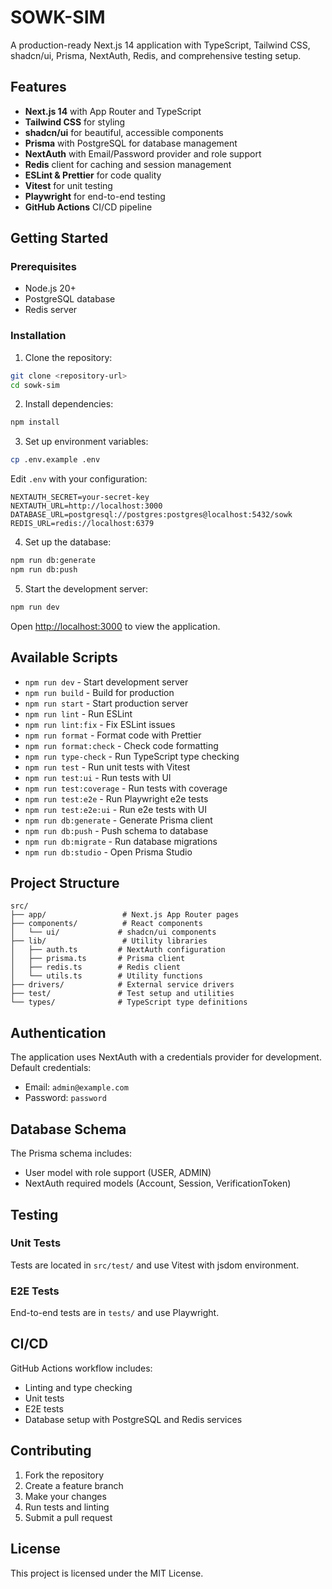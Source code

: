 # SOWK-SIM

A production-ready Next.js 14 application with TypeScript, Tailwind CSS, shadcn/ui, Prisma, NextAuth, Redis, and comprehensive testing setup.

## Features

- **Next.js 14** with App Router and TypeScript
- **Tailwind CSS** for styling
- **shadcn/ui** for beautiful, accessible components
- **Prisma** with PostgreSQL for database management
- **NextAuth** with Email/Password provider and role support
- **Redis** client for caching and session management
- **ESLint & Prettier** for code quality
- **Vitest** for unit testing
- **Playwright** for end-to-end testing
- **GitHub Actions** CI/CD pipeline

## Getting Started

### Prerequisites

- Node.js 20+
- PostgreSQL database
- Redis server

### Installation

1. Clone the repository:
```bash
git clone <repository-url>
cd sowk-sim
```

2. Install dependencies:
```bash
npm install
```

3. Set up environment variables:
```bash
cp .env.example .env
```

Edit `.env` with your configuration:
```env
NEXTAUTH_SECRET=your-secret-key
NEXTAUTH_URL=http://localhost:3000
DATABASE_URL=postgresql://postgres:postgres@localhost:5432/sowk
REDIS_URL=redis://localhost:6379
```

4. Set up the database:
```bash
npm run db:generate
npm run db:push
```

5. Start the development server:
```bash
npm run dev
```

Open [http://localhost:3000](http://localhost:3000) to view the application.

## Available Scripts

- `npm run dev` - Start development server
- `npm run build` - Build for production
- `npm run start` - Start production server
- `npm run lint` - Run ESLint
- `npm run lint:fix` - Fix ESLint issues
- `npm run format` - Format code with Prettier
- `npm run format:check` - Check code formatting
- `npm run type-check` - Run TypeScript type checking
- `npm run test` - Run unit tests with Vitest
- `npm run test:ui` - Run tests with UI
- `npm run test:coverage` - Run tests with coverage
- `npm run test:e2e` - Run Playwright e2e tests
- `npm run test:e2e:ui` - Run e2e tests with UI
- `npm run db:generate` - Generate Prisma client
- `npm run db:push` - Push schema to database
- `npm run db:migrate` - Run database migrations
- `npm run db:studio` - Open Prisma Studio

## Project Structure

```
src/
├── app/                 # Next.js App Router pages
├── components/          # React components
│   └── ui/             # shadcn/ui components
├── lib/                 # Utility libraries
│   ├── auth.ts         # NextAuth configuration
│   ├── prisma.ts       # Prisma client
│   ├── redis.ts        # Redis client
│   └── utils.ts        # Utility functions
├── drivers/            # External service drivers
├── test/               # Test setup and utilities
└── types/              # TypeScript type definitions
```

## Authentication

The application uses NextAuth with a credentials provider for development. Default credentials:
- Email: `admin@example.com`
- Password: `password`

## Database Schema

The Prisma schema includes:
- User model with role support (USER, ADMIN)
- NextAuth required models (Account, Session, VerificationToken)

## Testing

### Unit Tests
Tests are located in `src/test/` and use Vitest with jsdom environment.

### E2E Tests
End-to-end tests are in `tests/` and use Playwright.

## CI/CD

GitHub Actions workflow includes:
- Linting and type checking
- Unit tests
- E2E tests
- Database setup with PostgreSQL and Redis services

## Contributing

1. Fork the repository
2. Create a feature branch
3. Make your changes
4. Run tests and linting
5. Submit a pull request

## License

This project is licensed under the MIT License.